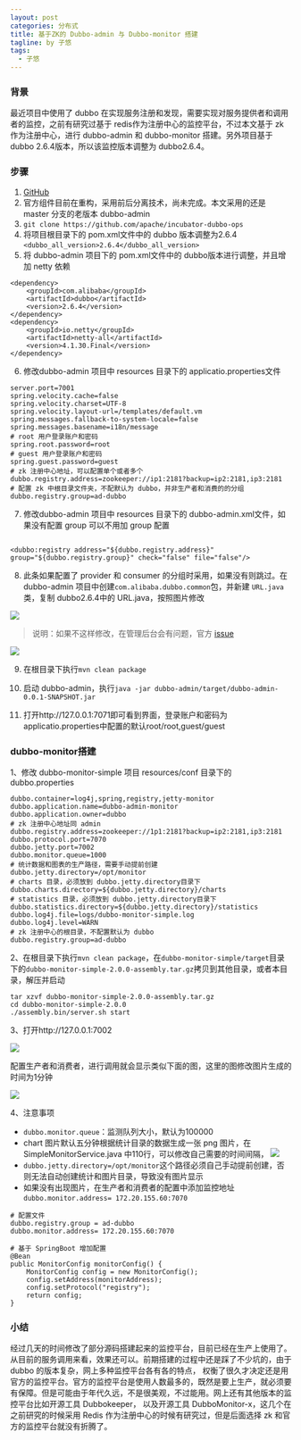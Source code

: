 ```yaml
---
layout: post
categories: 分布式
title: 基于ZK的 Dubbo-admin 与 Dubbo-monitor 搭建
tagline: by 子悠
tags: 
  - 子悠
---
```


### 背景
最近项目中使用了 dubbo 在实现服务注册和发现，需要实现对服务提供者和调用者的监控，之前有研究过基于 redis作为注册中心的监控平台，不过本文基于 zk 作为注册中心，进行 dubbo-admin 和 dubbo-monitor 搭建。另外项目基于 dubbo 2.6.4版本，所以该监控版本调整为 dubbo2.6.4。
 
 <!--more-->
 
### 步骤
1. [GitHub](https://github.com/apache/incubator-dubbo-ops/tree/master)
2. 官方组件目前在重构，采用前后分离技术，尚未完成。本文采用的还是 master 分支的老版本 dubbo-admin
3. `git clone https://github.com/apache/incubator-dubbo-ops`
4. 将项目根目录下的 pom.xml文件中的 dubbo 版本调整为2.6.4 `<dubbo_all_version>2.6.4</dubbo_all_version>`
5. 将 dubbo-admin 项目下的 pom.xml文件中的 dubbo版本进行调整，并且增加 netty 依赖

```
<dependency>
    <groupId>com.alibaba</groupId>
    <artifactId>dubbo</artifactId>
    <version>2.6.4</version>
</dependency>
<dependency>
    <groupId>io.netty</groupId>
    <artifactId>netty-all</artifactId>
    <version>4.1.30.Final</version>
</dependency>
```

6. 修改dubbo-admin 项目中 resources 目录下的 applicatio.properties文件

```
server.port=7001
spring.velocity.cache=false
spring.velocity.charset=UTF-8
spring.velocity.layout-url=/templates/default.vm
spring.messages.fallback-to-system-locale=false
spring.messages.basename=i18n/message
# root 用户登录账户和密码
spring.root.password=root
# guest 用户登录账户和密码
spring.guest.password=guest
# zk 注册中心地址，可以配置单个或者多个
dubbo.registry.address=zookeeper://ip1:2181?backup=ip2:2181,ip3:2181
# 配置 zk 中根目录文件夹，不配默认为 dubbo，并非生产者和消费的的分组
dubbo.registry.group=ad-dubbo

```

7. 修改dubbo-admin 项目中 resources 目录下的 dubbo-admin.xml文件，如果没有配置 group 可以不用加 group 配置

```

<dubbo:registry address="${dubbo.registry.address}" group="${dubbo.registry.group}" check="false" file="false"/>

```

8. 此条如果配置了 provider 和 consumer 的分组时采用，如果没有则跳过。在 dubbo-admin 项目中创建`com.alibaba.dubbo.common`包，并新建 `URL.java`类，复制 dubbo2.6.4中的 URL.java，按照图片修改

![](http://www.justdojava.com/assets/images/2019/java/image_ziyou/dubbo1.jpg)

> 说明：如果不这样修改，在管理后台会有问题，官方 [issue](https://github.com/apache/incubator-dubbo-ops/issues/61)

![](http://www.justdojava.com/assets/images/2019/java/image_ziyou/dubbo2.jpg)

9. 在根目录下执行`mvn clean package`

10. 启动 dubbo-admin，执行`java -jar dubbo-admin/target/dubbo-admin-0.0.1-SNAPSHOT.jar`

11. 打开http://127.0.0.1:7071即可看到界面，登录账户和密码为 applicatio.properties中配置的默认root/root,guest/guest


### dubbo-monitor搭建

1、修改 dubbo-monitor-simple 项目 resources/conf 目录下的 dubbo.properties

```
dubbo.container=log4j,spring,registry,jetty-monitor
dubbo.application.name=dubbo-admin-monitor
dubbo.application.owner=dubbo
# zk 注册中心地址同 admin 
dubbo.registry.address=zookeeper://1p1:2181?backup=ip2:2181,ip3:2181
dubbo.protocol.port=7070
dubbo.jetty.port=7002
dubbo.monitor.queue=1000
# 统计数据和图表的生产路径，需要手动提前创建
dubbo.jetty.directory=/opt/monitor
# charts 目录，必须放到 dubbo.jetty.directory目录下
dubbo.charts.directory=${dubbo.jetty.directory}/charts
# statistics 目录，必须放到 dubbo.jetty.directory目录下
dubbo.statistics.directory=${dubbo.jetty.directory}/statistics
dubbo.log4j.file=logs/dubbo-monitor-simple.log
dubbo.log4j.level=WARN
# zk 注册中心的根目录，不配置默认为 dubbo
dubbo.registry.group=ad-dubbo
```
 
2、在根目录下执行`mvn clean package`，在`dubbo-monitor-simple/target`目录下的`dubbo-monitor-simple-2.0.0-assembly.tar.gz`拷贝到其他目录，或者本目录，解压并启动

```
tar xzvf dubbo-monitor-simple-2.0.0-assembly.tar.gz 
cd dubbo-monitor-simple-2.0.0
./assembly.bin/server.sh start
```

3、打开http://127.0.0.1:7002

![](http://www.justdojava.com/assets/images/2019/java/image_ziyou/dubbo3.jpg)

配置生产者和消费者，进行调用就会显示类似下面的图，这里的图修改图片生成的时间为1分钟

![](http://www.justdojava.com/assets/images/2019/java/image_ziyou/dubbo4.jpg)

4、注意事项

- `dubbo.monitor.queue`：监测队列大小，默认为100000
- chart 图片默认五分钟根据统计目录的数据生成一张 png 图片，在SimpleMonitorService.java 中110行，可以修改自己需要的时间间隔，
![](http://www.justdojava.com/assets/images/2019/java/image_ziyou/dubbo5.jpg)
- `dubbo.jetty.directory=/opt/monitor`这个路径必须自己手动提前创建，否则无法自动创建统计和图片目录，导致没有图片显示
- 如果没有出现图片，在生产者和消费者的配置中添加监控地址`dubbo.monitor.address= 172.20.155.60:7070`
    
```
# 配置文件
dubbo.registry.group = ad-dubbo
dubbo.monitor.address= 172.20.155.60:7070

# 基于 SpringBoot 增加配置
@Bean
public MonitorConfig monitorConfig() {
    MonitorConfig config = new MonitorConfig();
    config.setAddress(monitorAddress);
    config.setProtocol("registry");
    return config;
}
```

### 小结

经过几天的时间修改了部分源码搭建起来的监控平台，目前已经在生产上使用了。从目前的服务调用来看，效果还可以。前期搭建的过程中还是踩了不少坑的，由于 dubbo 的版本复杂，网上多种监控平台各有各的特点，
权衡了很久才决定还是用官方的监控平台。官方的监控平台是使用人数最多的，既然是要上生产，就必须要有保障。但是可能由于年代久远，不是很美观，不过能用。网上还有其他版本的监控平台比如开源工具 Dubbokeeper，
以及开源工具 DubboMonitor-x，这几个在之前研究的时候采用 Redis 作为注册中心的时候有研究过，但是后面选择 zk 和官方的监控平台就没有折腾了。

